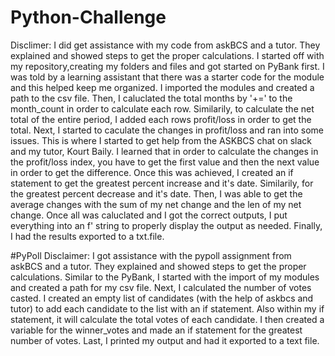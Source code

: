# Python-Challenge
Disclimer: I did get assistance with my code from askBCS and a tutor. They explained and showed steps to get the proper calculations. 
I started off with my repository,creating my folders and files and got started on PyBank first. 
I was told by a learning assistant that there was a starter code for the module and this helped keep me organized.
I imported the modules and created a path to the csv file.
Then, I caluclated the total months by '+=' to the month_count in order to calculate each row.
Similarily, to calculate the net total of the entire period, I added each rows profit/loss in order to get the total.
Next, I started to caculate the changes in profit/loss and ran into some issues. This is where I started to get help from the ASKBCS chat on slack and my tutor, Kourt Baily.
I learned that in order to calculate the changes in the profit/loss index, you have to get the first value and then the next value in order to get the difference.
Once this was achieved, I created an if statement to get the greatest percent increase and it's date. 
Similarily, for the greatest percent decrease and it's date. 
Then, I was able to get the average changes with the sum of my net change and the len of my net change.
Once all was caluclated and I got the correct outputs, I put everything into an f' string to properly display the output as needed. 
Finally, I had the results exported to a txt.file. 

#PyPoll
Disclaimer:  I got assistance with the pypoll assignment from askBCS and a tutor. They explained and showed steps to get the proper calculations. 
Similar to the PyBank, I started with the import of my modules and created a path for my csv file.
Next, I calculated the number of votes casted. 
I created an empty list of candidates (with the help of askbcs and tutor) to add each candidate to the list with an if statement. 
Also within my if statement, it will calculate the total votes of each candidate.
I then created a variable for the winner_votes and made an if statement for the greatest number of votes. 
Last, I printed my output and had it exported to a text file. 

